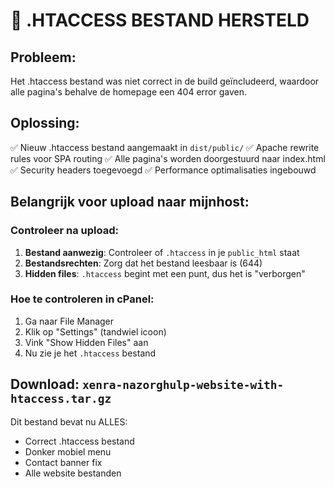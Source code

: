 # 🔧 .HTACCESS BESTAND HERSTELD

## Probleem:
Het .htaccess bestand was niet correct in de build geïncludeerd, waardoor alle pagina's behalve de homepage een 404 error gaven.

## Oplossing:
✅ Nieuw .htaccess bestand aangemaakt in `dist/public/`
✅ Apache rewrite rules voor SPA routing
✅ Alle pagina's worden doorgestuurd naar index.html
✅ Security headers toegevoegd
✅ Performance optimalisaties ingebouwd

## Belangrijk voor upload naar mijnhost:

### Controleer na upload:
1. **Bestand aanwezig**: Controleer of `.htaccess` in je `public_html` staat
2. **Bestandsrechten**: Zorg dat het bestand leesbaar is (644)
3. **Hidden files**: `.htaccess` begint met een punt, dus het is "verborgen"

### Hoe te controleren in cPanel:
1. Ga naar File Manager
2. Klik op "Settings" (tandwiel icoon)
3. Vink "Show Hidden Files" aan
4. Nu zie je het `.htaccess` bestand

## Download: `xenra-nazorghulp-website-with-htaccess.tar.gz`

Dit bestand bevat nu ALLES:
- Correct .htaccess bestand
- Donker mobiel menu
- Contact banner fix
- Alle website bestanden